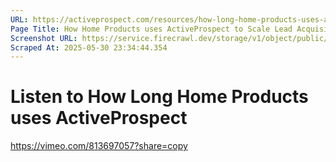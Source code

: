 ```yaml
---
URL: https://activeprospect.com/resources/how-long-home-products-uses-activeprospect/?utm_medium=Email&utm_source=Website&utm_campaign=AP-Email-InsideCBM-Oct
Page Title: How Home Products uses ActiveProspect to Scale Lead Acquisition
Screenshot URL: https://service.firecrawl.dev/storage/v1/object/public/media/screenshot-0fba6246-bddb-4134-af6f-ca308e4d45c5.png
Scraped At: 2025-05-30 23:34:44.354
---
```

# Listen to How Long Home Products uses ActiveProspect

https://vimeo.com/813697057?share=copy

